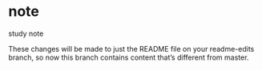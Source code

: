# note
study note

These changes will be made to just the README file on your readme-edits branch, so now this branch contains content that’s different from master.
